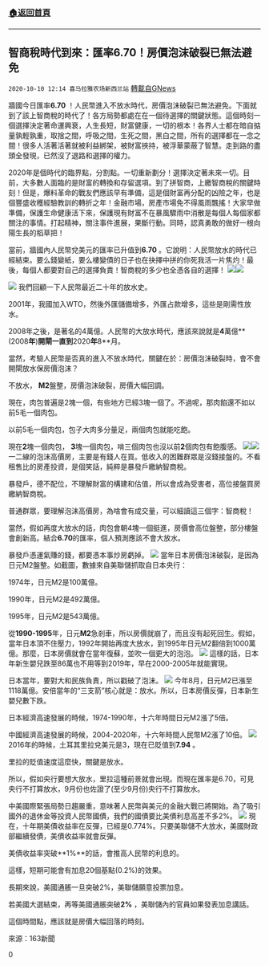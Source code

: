###  [:house:返回首頁](https://github.com/ourhimalayas/txt)
---

## 智商稅時代到來：匯率6.70！房價泡沫破裂已無法避免
`2020-10-10 12:14 喜马拉雅农场新西兰站` [轉載自GNews](https://gnews.org/zh-hant/416055/)

牆國今日匯率**6.70** ！人民幣進入不放水時代，房價泡沫破裂已無法避免。下面就到了該上智商稅的時代了！各方局勢都處在在一個待選擇的關鍵狀態。這個時刻一個選擇決定著命運興衰，人生長短，財富健康，一切的根本！各界人士都在暗自掂量孰輕孰重，取捨之間，呼吸之間，生死之間，黑白之間，所有的選擇都在一念之間！很多人活著活著就被利益綁架，被財富挾持，被浮華蒙蔽了智慧。走到路的盡頭全發現，已然沒了退路和選擇的權力。

2020年是個時代的臨界點，分割點。一切重新劃分！選擇決定著未來一切。目前，大多數人面臨的是財富的轉換和存留選項。到了拼智商，上繳智商稅的關鍵時刻！但是，爆料革命的戰友們應該早有準備，這是個財富再分配的凶險之年，也是個豐盛收穫經驗教訓的轉折之年！金融市場，房產市場免不得風雨飄搖！大家早做準備，保護生命健康活下來，保護現有財富不在暴風驟雨中消散是每個人每個家都關注的事情。打起精神，關注事件進展，果斷行動。同時，認真勇敢的做好一根向陽生長的稻草把！

當前，牆國內人民幣兌美元的匯率已升值到**6.70** 。它說明：人民幣放水的時代已經結束。要么錢變紙，要么樓變債的日子也在抉擇中拼的你死我活一片焦灼！最後，每個人都要對自己的選擇負責！智商稅的多少也全憑各自的選擇！
![]()![](https://s3.amazonaws.com/gnews-media-offload/wp-content/uploads/2020/10/10111837/%E6%88%BF1-1.png)![]()![](https://s3.amazonaws.com/gnews-media-offload/wp-content/uploads/2020/10/10111857/%E6%88%BF2-2.png)

![]()![](https://s3.amazonaws.com/gnews-media-offload/wp-content/uploads/2020/10/10113109/%E6%88%BF3-3.png)
我們回顧一下人民幣最近二十年的放水史。

2001年，我國加入WTO，然後外匯儲備增多，外匯占款增多，這些是剛需性放水。

2008年之後，是著名的4萬億。人民幣的大放水時代，應該來說就是**4**萬億**(2008**年**)**開閘一直到**2020**年**8**月。

當然，考驗人民幣是否真的進入不放水時代，關鍵在於：房價泡沫破裂時，會不會開閘放水保房價泡沫？

不放水， **M2**盤整，房價泡沫破裂，房價大幅回調。

現在，肉包普遍是2塊一個，有些地方已經3塊一個了。不過呢，那肉餡還不如以前5毛一個肉包。

以前5毛一個肉包，包子大肉多分量足，兩個肉包就能吃飽。

現在**2**塊一個肉包， **3**塊一個肉包，啃三個肉包也沒以前**2**個肉包有飽腹感。
![]()![](https://s3.amazonaws.com/gnews-media-offload/wp-content/uploads/2020/10/10112908/%E6%88%BF4-1.png)![]()![](https://s3.amazonaws.com/gnews-media-offload/wp-content/uploads/2020/10/10112854/%E6%88%BF5-1.png)
一二線的泡沫高價房，主要是有錢人在買。低收入的困難群眾是沒錢接盤的。不看租售比的房產投資，是個笑話，純粹是暴發戶繳納智商稅。

暴發戶，德不配位，不理解財富的構建和估值，所以會成為受害者，高位接盤買房繳納智商稅。

普通群眾，要理解泡沫高價房，為啥會有成交量，可以細讀這三個字：智商稅！

當然，假如再度大放水的話，肉包會朝4塊一個挺進，房價會高位盤整，部分樓盤會創新高。結合**6.70**的匯率，個人預測應該不會大放水。

暴發戶憑運氣賺的錢，都要憑本事炒房虧掉。
![]()![](https://s3.amazonaws.com/gnews-media-offload/wp-content/uploads/2020/10/10112647/%E6%88%BF6-1.png)
當年日本房價泡沫破裂，是因為日元M2盤整。如截圖，數據來自美聯儲抓取自日本央行：

1974年，日元M2是100萬億。

1990年，日元M2是492萬億。

1995年，日元M2是543萬億。

從**1990-1995**年，日元**M2**急剎車，所以房價就崩了，而且沒有起死回生。假如，當年日本頂不住壓力，1992年開始再度大放水，到1995年日元M2翻倍到1000萬億。那麼，日本房價就會在當年復蘇，並吹一個更大的泡泡。
![]()![](https://s3.amazonaws.com/gnews-media-offload/wp-content/uploads/2020/10/10112020/%E6%88%BF7.png)
這樣的話，日本年新生嬰兒跌至86萬也不用等到2019年，早在2000-2005年就能實現。

日本當年，要對大和民族負責，所以戳破了泡沫。
![]()![](https://s3.amazonaws.com/gnews-media-offload/wp-content/uploads/2020/10/10112539/%E6%88%BF8-1.png)
今年8月，日元M2已漲至1118萬億。安倍當年的“三支箭”核心就是：放水。所以，日本房價反彈，日本新生嬰兒數下跌。

日本經濟高速發展的時候，1974-1990年，十六年時間日元M2漲了5倍。

中國經濟高速發展的時候，2004-2020年，十六年時間人民幣M2漲了10倍。
![]()![](https://s3.amazonaws.com/gnews-media-offload/wp-content/uploads/2020/10/10112421/%E6%88%BF9-1.png)
2016年的時候，土耳其里拉兌美元是3，現在已貶值到**7.94** 。

里拉的貶值速度這麼快，關鍵是放水。

所以，假如央行要想大放水，里拉這種前景就會出現。而現在匯率是6.70，可見央行不打算放水，9月份也佐證了(至少9月份)央行不打算放水。

中美國際緊張局勢日趨嚴重，意味著人民幣與美元的金融大戰已將開始。為了吸引國外的退休金等投資人民幣國債，我們的國債要比美債利息高差不多2%。
![]()![](https://s3.amazonaws.com/gnews-media-offload/wp-content/uploads/2020/10/10112237/%E6%88%BF10-1.png)
現在，十年期美債收益率在反彈，已經是0.774%。只要美聯儲不大放水，美國財政部繼續發債，美債收益率就會反彈。

美債收益率突破**1%**的話，會推高人民幣的利息的。

這樣，短期可能會有加息20個基點(0.2%)的效果。

長期來說，美國通脹一旦突破2%，美聯儲願意投票加息。

若美國大選結束，再等美國通脹突破**2%** ，美聯儲內的官員如果發表加息講話。

這個時間點，應該就是房價大幅回落的時刻。

來源：163新聞

0
